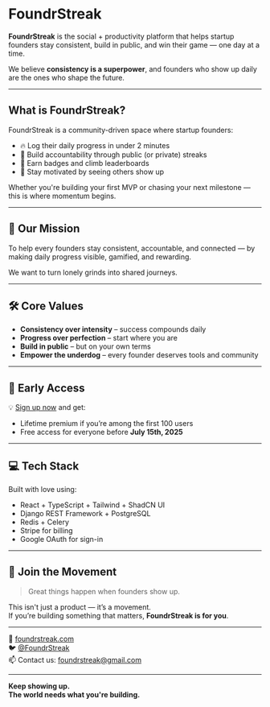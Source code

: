 #  FoundrStreak

**FoundrStreak** is the social + productivity platform that helps startup founders stay consistent, build in public, and win their game — one day at a time.

We believe **consistency is a superpower**, and founders who show up daily are the ones who shape the future.

---

##  What is FoundrStreak?

FoundrStreak is a community-driven space where startup founders:
- 🔥 Log their daily progress in under 2 minutes
- 🧠 Build accountability through public (or private) streaks
- 🏅 Earn badges and climb leaderboards
- 🚀 Stay motivated by seeing others show up

Whether you're building your first MVP or chasing your next milestone — this is where momentum begins.

---

## 🎯 Our Mission

To help every founders stay consistent, accountable, and connected — by making daily progress visible, gamified, and rewarding.

We want to turn lonely grinds into shared journeys.

---

## 🛠️ Core Values

- **Consistency over intensity** – success compounds daily
- **Progress over perfection** – start where you are
- **Build in public** – but on your own terms
- **Empower the underdog** – every founder deserves tools and community

---

## 📅 Early Access

💡 [Sign up now](https://foundrstreak.com) and get:
- Lifetime premium if you’re among the first 100 users
- Free access for everyone before **July 15th, 2025**

---

## 💻 Tech Stack

Built with love using:
- React + TypeScript + Tailwind + ShadCN UI
- Django REST Framework + PostgreSQL
- Redis + Celery
- Stripe for billing
- Google OAuth for sign-in

---

## 🤝 Join the Movement

> Great things happen when founders show up.

This isn't just a product — it’s a movement.  
If you’re building something that matters, **FoundrStreak is for you**.

---

🔗 [foundrstreak.com](https://foundrstreak.com)  
🐦 [@FoundrStreak](https://twitter.com/FoundrStreak)  
📫 Contact us: foundrstreak@gmail.com

---

**Keep showing up.  
The world needs what you're building.**

